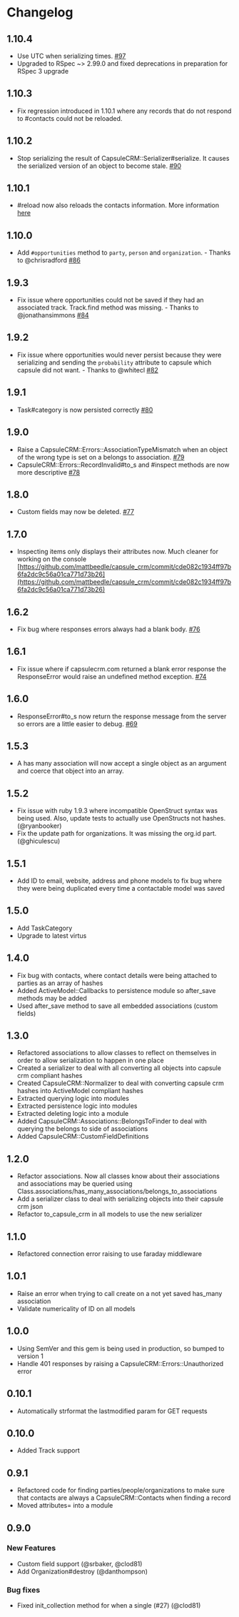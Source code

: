 # Changelog

## 1.10.4

- Use UTC when serializing times.
    [#97](https://github.com/mattbeedle/capsule_crm/pull/97)
- Upgraded to RSpec ~> 2.99.0 and fixed deprecations in preparation for RSpec
  3 upgrade

## 1.10.3

- Fix regression introduced in 1.10.1 where any records that do not respond
  to #contacts could not be reloaded.

## 1.10.2

- Stop serializing the result of CapsuleCRM::Serializer#serialize. It causes
  the serialized version of an object to become stale.
  [#90](https://github.com/mattbeedle/capsule_crm/pull/90)

## 1.10.1

- #reload now also reloads the contacts information. More information
  [here](https://github.com/mattbeedle/capsule_crm/issues/89#issuecomment-71309322)

## 1.10.0

- Add ```#opportunities``` method to ```party```, ```person```
  and ```organization```. - Thanks to @chrisradford
  [#86](https://github.com/mattbeedle/capsule_crm/pull/86)

## 1.9.3

- Fix issue where opportunities could not be saved if they had an associated
  track. Track.find method was missing. - Thanks to @jonathansimmons
  [#84](https://github.com/mattbeedle/capsule_crm/pull/84)

## 1.9.2

- Fix issue where opportunities would never persist because they were
  serializing and sending the ```probability``` attribute to capsule which
  capsule did not want. - Thanks to @whitecl
  [#82](https://github.com/mattbeedle/capsule_crm/pull/82)

## 1.9.1

- Task#category is now persisted correctly
  [#80](https://github.com/mattbeedle/capsule_crm/pull/80)

## 1.9.0

- Raise a CapsuleCRM::Errors::AssociationTypeMismatch when an object of the
  wrong type is set on a belongs to association.
  [#79](https://github.com/mattbeedle/capsule_crm/pull/79)
- CapsuleCRM::Errors::RecordInvalid#to_s and #inspect methods are now more
  descriptive [#78](https://github.com/mattbeedle/capsule_crm/pull/78)

## 1.8.0

- Custom fields may now be deleted.
  [#77](https://github.com/mattbeedle/capsule_crm/pull/77)

## 1.7.0

- Inspecting items only displays their attributes now. Much cleaner for working
  on the console
  [https://github.com/mattbeedle/capsule_crm/commit/cde082c1934ff97b6fa2dc9c56a01ca771d73b26](https://github.com/mattbeedle/capsule_crm/commit/cde082c1934ff97b6fa2dc9c56a01ca771d73b26)

## 1.6.2

- Fix bug where responses errors always had a blank body.
  [#76](https://github.com/mattbeedle/capsule_crm/pull/76)

## 1.6.1

- Fix issue where if capsulecrm.com returned a blank error response the
  ResponseError would raise an undefined method exception.
  [#74](https://github.com/mattbeedle/capsule_crm/pull/74)

## 1.6.0

- ResponseError#to_s now return the response message from the server so errors
  are a little easier to debug.
  [#69](https://github.com/mattbeedle/capsule_crm/pull/69)

## 1.5.3

- A has many association will now accept a single object as an argument and
  coerce that object into an array.

## 1.5.2

- Fix issue with ruby 1.9.3 where incompatible OpenStruct syntax was being used.
  Also, update tests to actually use OpenStructs not hashes. (@ryanbooker)
- Fix the update path for organizations. It was missing the org.id part. (@ghiculescu)

## 1.5.1

- Add ID to email, website, address and phone models to fix bug where they were
  being duplicated every time a contactable model was saved

## 1.5.0

- Add TaskCategory
- Upgrade to latest virtus

## 1.4.0

- Fix bug with contacts, where contact details were being attached to parties as
  an array of hashes
- Added ActiveModel::Callbacks to persistence module so after_save methods may
  be added
- Used after_save method to save all embedded associations (custom fields)

## 1.3.0

- Refactored associations to allow classes to reflect on themselves in order to
  allow serialization to happen in one place
- Created a serializer to deal with all converting all objects into capsule crm
  compliant hashes
- Created CapsuleCRM::Normalizer to deal with converting capsule crm hashes into
  ActiveModel compliant hashes
- Extracted querying logic into modules
- Extracted persistence logic into modules
- Extracted deleting logic into a module
- Added CapsuleCRM::Associations::BelongsToFinder to deal with querying the
  belongs to side of associations
- Added CapsuleCRM::CustomFieldDefinitions

## 1.2.0

- Refactor associations. Now all classes know about their associations and
  associations may be queried using
  Class.associations/has_many_associations/belongs_to_associations
- Add a serializer class to deal with serializing objects into their capsule crm
  json
- Refactor to_capsule_crm in all models to use the new serializer

## 1.1.0

- Refactored connection error raising to use faraday middleware

## 1.0.1

- Raise an error when trying to call create on a not yet saved has_many
  association
- Validate numericality of ID on all models

## 1.0.0

- Using SemVer and this gem is being used in production, so bumped to version 1
- Handle 401 responses by raising a CapsuleCRM::Errors::Unauthorized error

## 0.10.1

- Automatically strformat the lastmodified param for GET requests

## 0.10.0

- Added Track support

## 0.9.1

- Refactored code for finding parties/people/organizations to make sure that
  contacts are always a CapsuleCRM::Contacts when finding a record
- Moved attributes= into a module

## 0.9.0

### New Features

- Custom field support (@srbaker, @clod81)
- Add Organization#destroy (@danthompson)

### Bug fixes

- Fixed init_collection method for when a single (#27) (@clod81)
